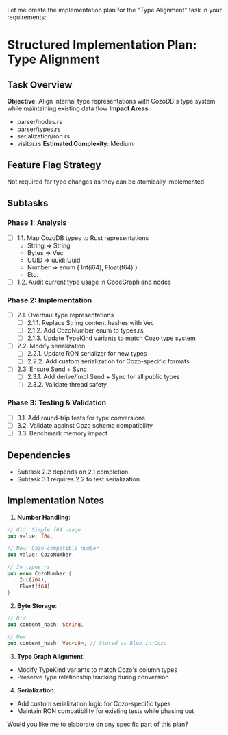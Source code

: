 Let me create the implementation plan for the "Type Alignment" task in your requirements:

# Structured Implementation Plan: Type Alignment

## Task Overview
**Objective**: Align internal type representations with CozoDB's type system while maintaining existing data flow
**Impact Areas**: 
- parser/nodes.rs
- parser/types.rs
- serialization/ron.rs
- visitor.rs
**Estimated Complexity**: Medium

## Feature Flag Strategy
Not required for type changes as they can be atomically implemented

## Subtasks

### Phase 1: Analysis
- [ ] 1.1. Map CozoDB types to Rust representations
  - String => String
  - Bytes => Vec<u8>
  - UUID => uuid::Uuid
  - Number => enum { Int(i64), Float(f64) }
  - Etc.
- [ ] 1.2. Audit current type usage in CodeGraph and nodes

### Phase 2: Implementation
- [ ] 2.1. Overhaul type representations
  - [ ] 2.1.1. Replace String content hashes with Vec<u8>
  - [ ] 2.1.2. Add CozoNumber enum to types.rs
  - [ ] 2.1.3. Update TypeKind variants to match Cozo type system
- [ ] 2.2. Modify serialization 
  - [ ] 2.2.1. Update RON serializer for new types
  - [ ] 2.2.2. Add custom serialization for Cozo-specific formats
- [ ] 2.3. Ensure Send + Sync
  - [ ] 2.3.1. Add derive/impl Send + Sync for all public types
  - [ ] 2.3.2. Validate thread safety

### Phase 3: Testing & Validation
- [ ] 3.1. Add round-trip tests for type conversions
- [ ] 3.2. Validate against Cozo schema compatibility
- [ ] 3.3. Benchmark memory impact

## Dependencies
- Subtask 2.2 depends on 2.1 completion
- Subtask 3.1 requires 2.2 to test serialization

## Implementation Notes
1. **Number Handling**:
```rust
// Old: Simple f64 usage
pub value: f64,

// New: Cozo-compatible number
pub value: CozoNumber,

// In types.rs
pub enum CozoNumber {
    Int(i64),
    Float(f64)
}
```

2. **Byte Storage**:
```rust
// Old
pub content_hash: String,

// New
pub content_hash: Vec<u8>, // Stored as Blob in Cozo
```

3. **Type Graph Alignment**:
- Modify TypeKind variants to match Cozo's column types
- Preserve type relationship tracking during conversion

4. **Serialization**:
- Add custom serialization logic for Cozo-specific types
- Maintain RON compatibility for existing tests while phasing out

Would you like me to elaborate on any specific part of this plan?
